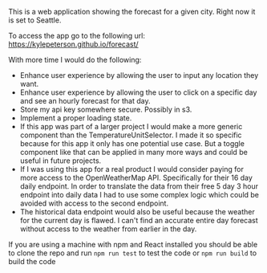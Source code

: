 This is a web application showing the forecast for a given city. Right now it is set to Seattle.

To access the app go to the following url: https://kylepeterson.github.io/forecast/

With more time I would do the following:
* Enhance user experience by allowing the user to input any location they want.
* Enhance user experience by allowing the user to click on a specific day and see an hourly forecast for that day.
* Store my api key somewhere secure. Possibly in s3.
* Implement a proper loading state.
* If this app was part of a larger project I would make a more generic component than the TemperatureUnitSelector.
I made it so specific because for this app it only has one potential use case. But a toggle component like that can 
be applied in many more ways and could be useful in future projects.
* If I was using this app for a real product I would consider paying for more access to the OpenWeatherMap API.
Specifically for their 16 day daily endpoint. In order to translate the data from their free 5 day 3 hour endpoint
into daily data I had to use some complex logic which could be avoided with access to the second endpoint.
* The historical data endpoint would also be useful because the weather for the current day is flawed. I can't find
an accurate entire day forecast without access to the weather from earlier in the day.

If you are using a machine with npm and React installed you should be able to clone the repo and run ```npm run test```
to test the code or ```npm run build``` to build the code